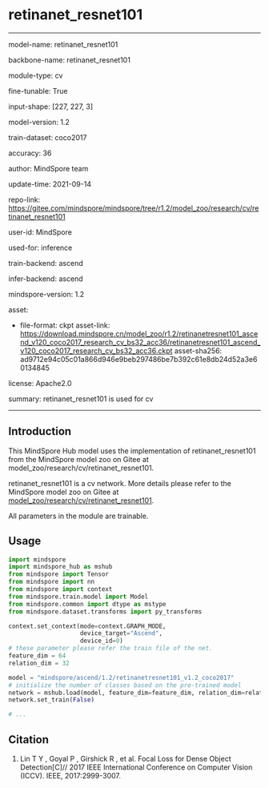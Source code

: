 # retinanet_resnet101

---

model-name: retinanet_resnet101

backbone-name: retinanet_resnet101

module-type: cv

fine-tunable: True

input-shape: [227, 227, 3]

model-version: 1.2

train-dataset: coco2017

accuracy: 36

author: MindSpore team

update-time: 2021-09-14

repo-link: <https://gitee.com/mindspore/mindspore/tree/r1.2/model_zoo/research/cv/retinanet_resnet101>

user-id: MindSpore

used-for: inference

train-backend: ascend

infer-backend: ascend

mindspore-version: 1.2

asset:

-
    file-format: ckpt
    asset-link: <https://download.mindspore.cn/model_zoo/r1.2/retinanetresnet101_ascend_v120_coco2017_research_cv_bs32_acc36/retinanetresnet101_ascend_v120_coco2017_research_cv_bs32_acc36.ckpt>
    asset-sha256: ad9712e94c05c01a866d946e9beb297486be7b392c61e8db24d52a3e60134845

license: Apache2.0

summary: retinanet_resnet101 is used for cv

---

## Introduction

This MindSpore Hub model uses the implementation of retinanet_resnet101 from the MindSpore model zoo on Gitee at model_zoo/research/cv/retinanet_resnet101.

retinanet_resnet101 is a cv network. More details please refer to the MindSpore model zoo on Gitee at [model_zoo/research/cv/retinanet_resnet101](https://gitee.com/mindspore/mindspore/blob/r1.2/model_zoo/research/cv/retinanet_resnet101/README_CN.md).

All parameters in the module are trainable.

## Usage

```python
import mindspore
import mindspore_hub as mshub
from mindspore import Tensor
from mindspore import nn
from mindspore import context
from mindspore.train.model import Model
from mindspore.common import dtype as mstype
from mindspore.dataset.transforms import py_transforms

context.set_context(mode=context.GRAPH_MODE,
                    device_target="Ascend",
                    device_id=0)
# these parameter please refer the train file of the net.
feature_dim = 64
relation_dim = 32

model = "mindspore/ascend/1.2/retinanetresnet101_v1.2_coco2017"
# initialize the number of classes based on the pre-trained model
network = mshub.load(model, feature_dim=feature_dim, relation_dim=relation_dim)
network.set_train(False)

# ...
```

## Citation

1. Lin T Y , Goyal P , Girshick R , et al. Focal Loss for Dense Object Detection[C]// 2017 IEEE International Conference on Computer Vision (ICCV). IEEE, 2017:2999-3007.
